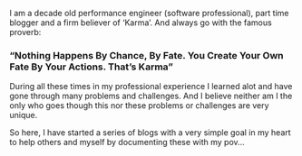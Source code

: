 I am a decade old performance engineer (software professional), part time blogger and a firm believer of ‘Karma’. And always go with the famous proverb:


### “Nothing Happens By Chance, By Fate. You Create Your Own Fate By Your Actions. That’s Karma”



During all these times in my professional experience  I learned alot and have gone through many problems and challenges. And I believe neither am I the only who goes though this nor these problems or challenges are very unique. 


So here, I have started a series of blogs with a very simple goal in my heart to help others and myself by documenting these with my pov... 